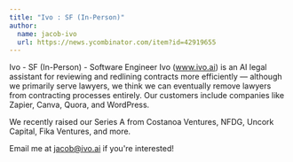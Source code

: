 ```yaml
---
title: "Ivo : SF (In-Person)"
author:
  name: jacob-ivo
  url: https://news.ycombinator.com/item?id=42919655
---
```

Ivo - SF (In-Person) - Software Engineer
Ivo (www.ivo.ai) is an AI legal assistant for reviewing and redlining contracts more efficiently — although we primarily serve lawyers, we think we can eventually remove lawyers from contracting processes entirely. Our customers include companies like Zapier, Canva, Quora, and WordPress.

We recently raised our Series A from Costanoa Ventures, NFDG, Uncork Capital, Fika Ventures, and more.

Email me at jacob@ivo.ai if you&#x27;re interested!
<JobApplication />
